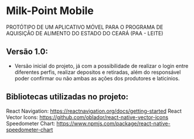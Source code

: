 # Milk-Point Mobile
PROTÓTIPO DE UM APLICATIVO MÓVEL PARA O PROGRAMA DE AQUISIÇÃO DE ALIMENTO DO ESTADO DO CEARÁ (PAA - LEITE)

## Versão 1.0:
- Versão inicial do projeto, já com a possibilidade de realizar o login entre diferentes perfis, realizar depositos e retiradas, além do responsável poder confirmar ou não ambas as ações dos produtores e laticinios.

## Bibliotecas utilizadas no projeto:
React Navigation: https://reactnavigation.org/docs/getting-started
React Vector Icons: https://github.com/oblador/react-native-vector-icons
Speedometer Chart: https://www.npmjs.com/package/react-native-speedometer-chart
  



